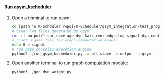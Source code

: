 #### Run qsym_kscheduler
1. Open a terminal to run qsym:
    ```sh
    cd [path to K-Schduler repo]/K-Scheduler/qsym_integration/test_programs/size/
    # clean log files generated by qsym
    rm -rf output/* cur_coverage dyn_katz_cent edge_log signal dyn_cent_version
    # reset signal file for graph computation module
    echo 0 > signal
    # run qsym concolic execution engine
    python2 ./run_qsym_kscheduler.py -a afl-slave -o output -n qsym -- ./size_vanilla @@
    ```
2. Open another terminal to run graph computation module:
    ```sh
    python3 ./gen_dyn_weight.py
    ```
